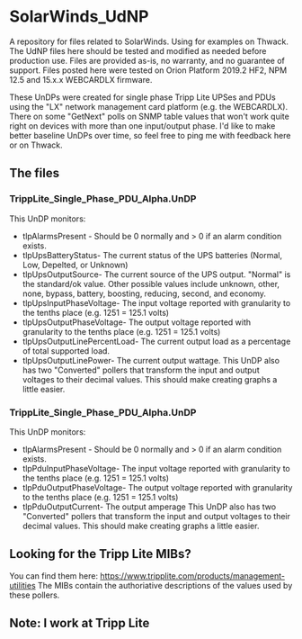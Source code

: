# SolarWinds_UdNP
A repository for files related to SolarWinds. Using for examples on Thwack. 
The UdNP files here should be tested and modified as needed before production use.
Files are provided as-is, no warranty, and no guarantee of support.
Files posted  here were tested on Orion Platform 2019.2 HF2, NPM 12.5 and 15.x.x WEBCARDLX firmware.

These UnDPs were created for single phase Tripp Lite UPSes and PDUs using the "LX" network management card platform (e.g. the WEBCARDLX). There on some "GetNext" polls on SNMP table values that won't work quite right on devices with more than one input/output phase. I'd like to make better baseline UnDPs over time, so feel free to ping me with feedback here or on Thwack. 

## The files

### TrippLite_Single_Phase_PDU_Alpha.UnDP
This UnDP monitors:
* tlpAlarmsPresent - Should be 0 normally and > 0 if an alarm condition exists.
* tlpUpsBatteryStatus- The current status of the UPS batteries (Normal, Low, Depelted, or Unknown)
* tlpUpsOutputSource- The current source of the UPS output. "Normal" is the standard/ok value. Other possible values include      unknown, other, none, bypass, battery, boosting, reducing, second, and economy.                
* tlpUpsInputPhaseVoltage- The input voltage reported with granularity to the tenths place (e.g. 1251 = 125.1 volts)
* tlpUpsOutputPhaseVoltage- The output voltage reported with granularity to the tenths place (e.g. 1251 = 125.1 volts)
* tlpUpsOutputLinePercentLoad- The current output load as a percentage of total supported load.
* tlpUpsOutputLinePower- The current output wattage. 
This UnDP also has two "Converted" pollers that transform the input and output voltages to their decimal values. This should make creating graphs a little easier. 

### TrippLite_Single_Phase_PDU_Alpha.UnDP
This UnDP monitors:
* tlpAlarmsPresent - Should be 0 normally and > 0 if an alarm condition exists.
* tlpPduInputPhaseVoltage- The input voltage reported with granularity to the tenths place (e.g. 1251 = 125.1 volts)
* tlpPduOutputPhaseVoltage- The output voltage reported with granularity to the tenths place (e.g. 1251 = 125.1 volts)
* tlpPduOutputCurrent- The output amperage
This UnDP also has two "Converted" pollers that transform the input and output voltages to their decimal values. This should make creating graphs a little easier. 

## Looking for the Tripp Lite MIBs?
You can find them here:
https://www.tripplite.com/products/management-utilities
The MIBs contain the authoriative descriptions of the values used by these pollers. 

## Note: I work at Tripp Lite
